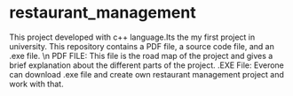 # restaurant_management
This project developed with c++ language.Its the my first project in university. This repository contains a PDF file, a source code file, and an .exe file.
\n
PDF FILE:
This file is the road map of the project and gives a brief explanation about the different parts of the project.
.EXE File:
Everone can download .exe file and create own restaurant management project and work with that.
